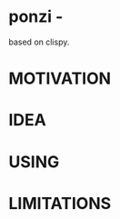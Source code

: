 ponzi - 
============================================================

based on clispy.

MOTIVATION
==========

IDEA
====


USING
=====

LIMITATIONS
===========
